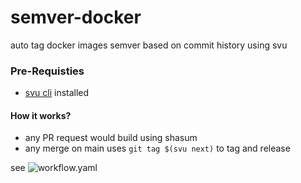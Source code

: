 # semver-docker
auto tag docker images semver based on commit history using svu


### Pre-Requisties

- [svu cli]() installed


#### How it works?

- any PR request would build using shasum
- any merge on main uses `git tag $(svu next)` to tag and release


see ![workflow.yaml](./.github/workflows/workflow.yaml)